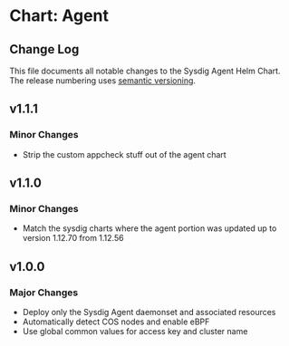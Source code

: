 # Chart: Agent

## Change Log

This file documents all notable changes to the Sysdig Agent Helm Chart. The release numbering uses [semantic versioning](http://semver.org).

## v1.1.1

### Minor Changes

* Strip the custom appcheck stuff out of the agent chart


## v1.1.0

### Minor Changes

* Match the sysdig charts where the agent portion was updated up to version 1.12.70 from 1.12.56

## v1.0.0

### Major Changes

* Deploy only the Sysdig Agent daemonset and associated resources
* Automatically detect COS nodes and enable eBPF
* Use global common values for access key and cluster name
